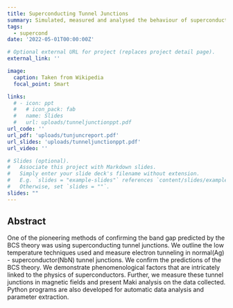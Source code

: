 ```yaml
---
title: Superconducting Tunnel Junctions
summary: Simulated, measured and analysed the behaviour of superconducting tunnel junctions with and without axial magnetic feilds.
tags:
  - supercond
date: '2022-05-01T00:00:00Z'

# Optional external URL for project (replaces project detail page).
external_link: ''

image:
  caption: Taken from Wikipedia
  focal_point: Smart

links:
  # - icon: ppt
  #   # icon_pack: fab
  #   name: Slides
  #   url: uploads/tunneljunctionppt.pdf
url_code: ''
url_pdf: 'uploads/tunjuncreport.pdf'
url_slides: 'uploads/tunneljunctionppt.pdf'
url_video: ''

# Slides (optional).
#   Associate this project with Markdown slides.
#   Simply enter your slide deck's filename without extension.
#   E.g. `slides = "example-slides"` references `content/slides/example-slides.md`.
#   Otherwise, set `slides = ""`.
slides: ""
---
```


## Abstract
One of the pioneering methods of confirming the band gap predicted by the
BCS theory was using superconducting tunnel junctions. We outline the low temperature techniques used and measure electron tunneling in normal(Ag) - superconductor(NbN) tunnel junctions. We confirm the predictions of the BCS theory. We demonstrate phenomenological factors that are intricately linked to the physics of superconductors. Further, we measure these tunnel junctions in magnetic fields and present Maki analysis on the data collected. Python programs are
also developed for automatic data analysis and parameter extraction.


